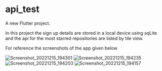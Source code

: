 # api_test

A new Flutter project.

In this project the sign up details are stored in a local device using sqLite and the api for the most starred repositories are listed by tile view.

For reference the screenshots of the app given below  

![Screenshot_20221215_194301](https://user-images.githubusercontent.com/49632776/207883894-34c6d185-87bf-40ab-b58d-490684d50505.jpg)
![Screenshot_20221215_194235](https://user-images.githubusercontent.com/49632776/207883931-aa1c5e9e-ef0b-4d78-8e8e-247391a57497.jpg)
![Screenshot_20221215_194203](https://user-images.githubusercontent.com/49632776/207883956-8dbc53cc-fd77-42fb-9968-38f7b0224f06.jpg)
![Screenshot_20221215_194157](https://user-images.githubusercontent.com/49632776/207883963-57f8713d-bd7a-4770-8116-842a0f768ad8.jpg)

